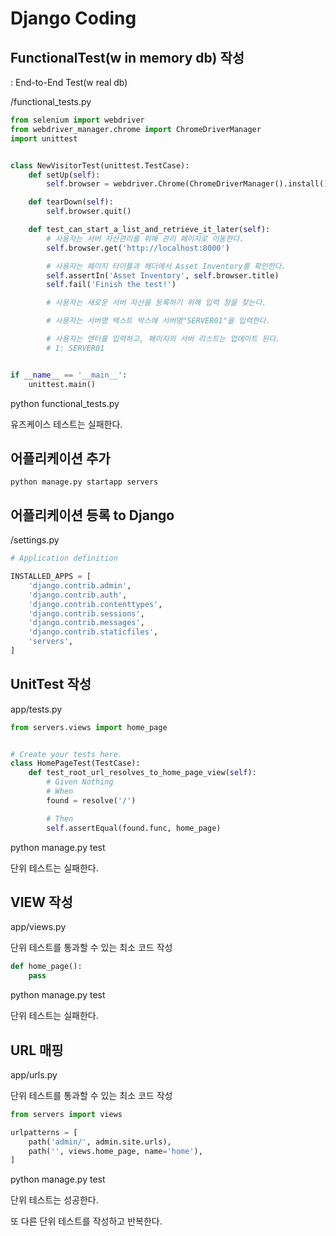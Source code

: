 # Django Coding

## FunctionalTest(w in memory db) 작성

: End-to-End Test(w real db)

/functional_tests.py

```python
from selenium import webdriver
from webdriver_manager.chrome import ChromeDriverManager
import unittest


class NewVisitorTest(unittest.TestCase):
    def setUp(self):
        self.browser = webdriver.Chrome(ChromeDriverManager().install())

    def tearDown(self):
        self.browser.quit()

    def test_can_start_a_list_and_retrieve_it_later(self):
        # 사용자는 서버 자산관리를 위해 관리 페이지로 이동한다.
        self.browser.get('http://localhost:8000')

        # 사용자는 페이지 타이틀과 헤더에서 Asset Inventory를 확인한다.
        self.assertIn('Asset Inventory', self.browser.title)
        self.fail('Finish the test!')

        # 사용자는 새로운 서버 자산을 등록하기 위해 입력 창을 찾는다.

        # 사용자는 서버명 텍스트 박스에 서버명"SERVER01"을 입력한다.

        # 사용자는 엔터를 입력하고, 페이지의 서버 리스트는 업데이트 된다.
        # 1: SERVER01


if __name__ == '__main__':
    unittest.main()

```

python functional_tests.py

유즈케이스 테스트는 실패한다.

## 어플리케이션 추가

```
python manage.py startapp servers
```

## 어플리케이션 등록 to Django

/settings.py

```python
# Application definition

INSTALLED_APPS = [
    'django.contrib.admin',
    'django.contrib.auth',
    'django.contrib.contenttypes',
    'django.contrib.sessions',
    'django.contrib.messages',
    'django.contrib.staticfiles',
    'servers',
]
```



## UnitTest 작성

app/tests.py

```python
from servers.views import home_page


# Create your tests here.
class HomePageTest(TestCase):
    def test_root_url_resolves_to_home_page_view(self):
        # Given Nothing
        # When
        found = resolve('/')

        # Then
        self.assertEqual(found.func, home_page)

```

python manage.py test

단위 테스트는 실패한다.

## VIEW 작성

app/views.py

단위 테스트를 통과할 수 있는 최소 코드 작성

```python
def home_page():
    pass
```

python manage.py test

단위 테스트는 실패한다.

## URL 매핑

app/urls.py

단위 테스트를 통과할 수 있는 최소 코드 작성

```python
from servers import views

urlpatterns = [
    path('admin/', admin.site.urls),
    path('', views.home_page, name='home'),
]
```

python manage.py test

단위 테스트는 성공한다.

또 다른 단위 테스트를 작성하고 반복한다.